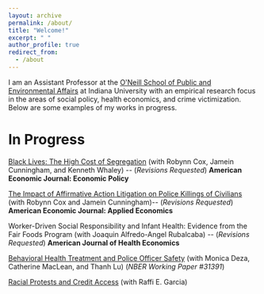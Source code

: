 ```yaml
---
layout: archive
permalink: /about/
title: "Welcome!"
excerpt: " "
author_profile: true
redirect_from: 
  - /about
---
```


I am an Assistant Professor at the  [O'Neill School of Public and Environmental Affairs](https://oneill.indiana.edu/faculty-research/directory/profiles/faculty/full-time/ortega-alberto.html) at Indiana University with an empirical research focus in the areas of social policy, health economics, and crime victimization. Below are some examples of my works in progress. 

In Progress
======
[Black Lives: The High Cost of Segregation](https://equitablegrowth.org/working-papers/black-lives-the-high-cost-of-segregation/) (with Robynn Cox, Jamein Cunningham, and Kenneth Whaley) -- (*Revisions Requested*)  **American Economic Journal: Economic Policy**

 [The Impact of Affirmative Action Litigation on Police Killings of Civilians](http://www.jameinpcunningham.com/uploads/1/1/2/0/112070441/affirmative_action_police_killings.pdf)  (with Robynn Cox and Jamein Cunningham)-- (*Revisions Requested*)  **American Economic Journal: Applied Economics**
 
 Worker-Driven Social Responsibility and Infant Health: Evidence from the Fair Foods Program (with Joaquin Alfredo-Angel Rubalcaba) -- (*Revisions Requested*) **American Journal of Health Economics**
 
[Behavioral Health Treatment and Police Officer Safety](https://www.nber.org/papers/w31391?utm_campaign=ntwh&utm_medium=email&utm_source=ntwg2)   (with Monica Deza, Catherine MacLean, and Thanh Lu) (*NBER Working Paper #31391*)

[Racial Protests and Credit Access](https://papers.ssrn.com/sol3/papers.cfm?abstract_id=4304551) (with Raffi E. Garcia)


